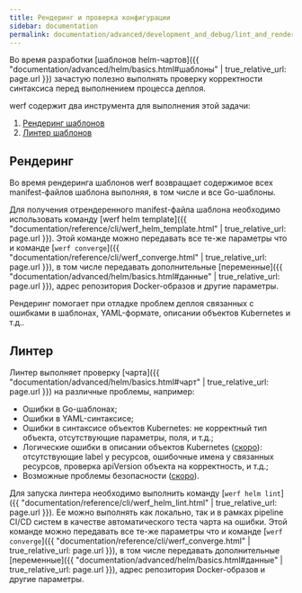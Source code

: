 ```yaml
---
title: Рендеринг и проверка конфигурации
sidebar: documentation
permalink: documentation/advanced/development_and_debug/lint_and_render_chart.html
---
```


Во время разработки [шаблонов helm-чартов]({{ "documentation/advanced/helm/basics.html#шаблоны" | true_relative_url: page.url }}) зачастую полезно выполнять проверку корректности синтаксиса перед выполнением процесса деплоя.

werf содержит два инструмента для выполнения этой задачи:

 1. [Рендеринг шаблонов](#рендеринг)
 2. [Линтер шаблонов](#линтер)

## Рендеринг

Во время рендеринга шаблонов werf возвращает содержимое всех manifest-файлов шаблона выполняя, в том числе и все Go-шаблоны.

Для получения отрендеренного manifest-файла шаблона необходимо использовать команду [werf helm template]({{ "documentation/reference/cli/werf_helm_template.html" | true_relative_url: page.url }}). Этой команде можно передавать все те-же параметры что и команде [`werf converge`]({{ "documentation/reference/cli/werf_converge.html" | true_relative_url: page.url }}), в том числе передавать дополнительные [переменные]({{ "documentation/advanced/helm/basics.html#данные" | true_relative_url: page.url }}), адрес репозитория Docker-образов и другие параметры.

Рендеринг помогает при отладке проблем деплоя связанных с ошибками в шаблонах, YAML-формате, описании объектов Kubernetes и т.д..

## Линтер

Линтер выполняет проверку [чарта]({{ "documentation/advanced/helm/basics.html#чарт" | true_relative_url: page.url }}) на различные проблемы, например:
 * Ошибки в Go-шаблонах;
 * Ошибки в YAML-синтаксисе;
 * Ошибки в синтаксисе объектов Kubernetes: не корректный тип объекта, отсутствующие параметры, поля, и т.д.;
 * Логические ошибки в описании объектов Kubernetes ([скоро](https://github.com/werf/werf/issues/1187)): отсутствующие label у ресурсов, ошибочные имена у связанных ресурсов, проверка apiVersion объекта на корректность, и т.д.;
 * Возможные проблемы безопасности ([скоро](https://github.com/werf/werf/issues/1317)).

Для запуска линтера необходимо выполнить команду [`werf helm lint`]({{ "documentation/reference/cli/werf_helm_lint.html" | true_relative_url: page.url }}). Ее можно выполнять как локально, так и в рамках pipeline CI/CD систем в качестве автоматического теста чарта на ошибки.
Этой команде можно передавать все те-же параметры что и команде [`werf converge`]({{ "documentation/reference/cli/werf_converge.html" | true_relative_url: page.url }}), в том числе  передавать дополнительные [переменные]({{ "documentation/advanced/helm/basics.html#данные" | true_relative_url: page.url }}), адрес репозитория Docker-образов и другие параметры.
